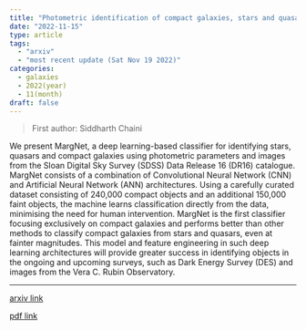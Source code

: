 ```yaml
---
title: "Photometric identification of compact galaxies, stars and quasars using multiple neural networks"
date: "2022-11-15"
type: article
tags:
  - "arxiv"
  - "most recent update (Sat Nov 19 2022)"
categories:
  - galaxies
  - 2022(year)
  - 11(month)
draft: false
---
```


> First author: Siddharth Chaini

 We present MargNet, a deep learning-based classifier for identifying stars,
quasars and compact galaxies using photometric parameters and images from the
Sloan Digital Sky Survey (SDSS) Data Release 16 (DR16) catalogue. MargNet
consists of a combination of Convolutional Neural Network (CNN) and Artificial
Neural Network (ANN) architectures. Using a carefully curated dataset
consisting of 240,000 compact objects and an additional 150,000 faint objects,
the machine learns classification directly from the data, minimising the need
for human intervention. MargNet is the first classifier focusing exclusively on
compact galaxies and performs better than other methods to classify compact
galaxies from stars and quasars, even at fainter magnitudes. This model and
feature engineering in such deep learning architectures will provide greater
success in identifying objects in the ongoing and upcoming surveys, such as
Dark Energy Survey (DES) and images from the Vera C. Rubin Observatory.

---
[arxiv link](http://arxiv.org/abs/2211.08388v1)

[pdf link](http://arxiv.org/pdf/2211.08388v1)